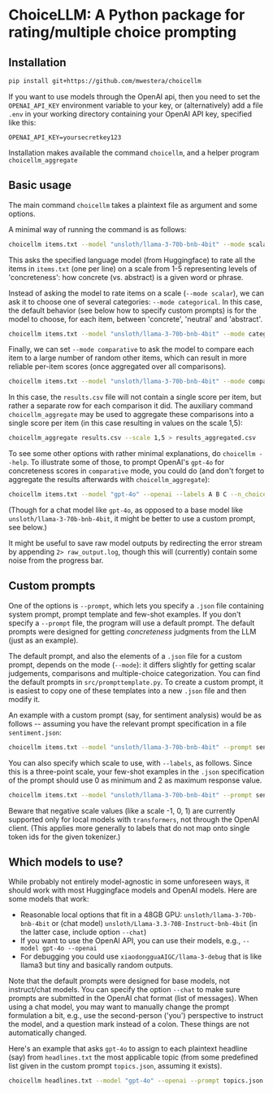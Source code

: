 # ChoiceLLM: A Python package for rating/multiple choice prompting 

## Installation

```bash
pip install git+https://github.com/mwestera/choicellm
```

If you want to use models through the OpenAI api, then you need to set the `OPENAI_API_KEY` environment variable to your key, or (alternatively) add a file `.env` in your working directory containing your OpenAI API key, specified like this:

`OPENAI_API_KEY=yoursecretkey123`

Installation makes available the command `choicellm`, and a helper program `choicellm_aggregate`

## Basic usage

The main command `choicellm` takes a plaintext file as argument and some options.

A minimal way of running the command is as follows:

```bash
choicellm items.txt --model "unsloth/llama-3-70b-bnb-4bit" --mode scalar > results.csv
```

This asks the specified language model (from Huggingface) to rate all the items in `items.txt` (one per line) on a scale from 1-5 representing levels of 'concreteness': how concrete (vs. abstract) is a given word or phrase.

Instead of asking the model to rate items on a scale (`--mode scalar`), we can ask it to choose one of several categories: `--mode categorical`. In this case, the default behavior (see below how to specify custom prompts) is for the model to choose, for each item, between 'concrete', 'neutral' and 'abstract'.

```bash
choicellm items.txt --model "unsloth/llama-3-70b-bnb-4bit" --mode categorical > results.csv
```

Finally, we can set `--mode comparative` to ask the model to compare each item to a large number of random other items, which can result in more reliable per-item scores (once aggregated over all comparisons).

```bash
choicellm items.txt --model "unsloth/llama-3-70b-bnb-4bit" --mode comparative > results.csv
```

In this case, the `results.csv` file will not contain a single score per item, but rather a separate row for each comparison it did. The auxiliary command `choicellm_aggregate` may be used to aggregate these comparisons into a single score per item (in this case resulting in values on the scale 1,5):

```bash
choicellm_aggregate results.csv --scale 1,5 > results_aggregated.csv
```

To see some other options with rather minimal explanations, do `choicellm --help`. To illustrate some of those, to prompt OpenAI's `gpt-4o` for concreteness scores in `comparative` mode, you could do (and don't forget to aggregate the results afterwards with `choicellm_aggregate`):

```bash
choicellm items.txt --model "gpt-4o" --openai --labels A B C --n_choices 3 --n_comparisons 50 --mode comparative > results.csv
```

(Though for a chat model like `gpt-4o`, as opposed to a base model like `unsloth/llama-3-70b-bnb-4bit`, it might be better to use a custom prompt, see below.)

It might be useful to save raw model outputs by redirecting the error stream by appending `2> raw_output.log`, though this will (currently) contain some noise from the progress bar.

## Custom prompts

One of the options is `--prompt`, which lets you specify a `.json` file containing system prompt, prompt template and few-shot examples. If you don't specify a `--prompt` file, the program will use a default prompt. The default prompts were designed for getting _concreteness_ judgments from the LLM (just as an example).

The default prompt, and also the elements of a `.json` file for a custom prompt, depends on the mode (`--mode`): it differs slightly for getting scalar judgements, comparisons and multiple-choice categorization. You can find the default prompts in `src/prompttemplate.py`. To create a custom prompt, it is easiest to copy one of these templates into a new `.json` file and then modify it. 

An example with a custom prompt (say, for sentiment analysis) would be as follows -- assuming you have the relevant prompt specification in a file `sentiment.json`: 

```bash
choicellm items.txt --model "unsloth/llama-3-70b-bnb-4bit" --prompt sentiment.json --mode scalar > results.csv
```

You can also specify which scale to use, with `--labels`, as follows. Since this is a three-point scale, your few-shot examples in the `.json` specification of the prompt should use 0 as minimum and 2 as maximum response value.

```bash
choicellm items.txt --model "unsloth/llama-3-70b-bnb-4bit" --prompt sentiment.json --labels -1 0 1 --mode scalar > results.csv
```

Beware that negative scale values (like a scale -1, 0, 1) are currently supported only for local models with `transformers`, not through the OpenAI client. (This applies more generally to labels that do not map onto single token ids for the given tokenizer.)


## Which models to use?

While probably not entirely model-agnostic in some unforeseen ways, it should work with most Huggingface models and OpenAI models. Here are some models that work: 

- Reasonable local options that fit in a 48GB GPU: `unsloth/llama-3-70b-bnb-4bit` or (chat model) `unsloth/Llama-3.3-70B-Instruct-bnb-4bit` (in the latter case, include option `--chat`)
- If you want to use the OpenAI API, you can use their models, e.g., `--model gpt-4o --openai`
- For debugging you could use `xiaodongguaAIGC/llama-3-debug` that is like llama3 but tiny and basically random outputs. 

Note that the default prompts were designed for base models, not instruct/chat models. You can specify the option `--chat` to make sure prompts are submitted in the OpenAI chat format (list of messages). When using a chat model, you may want to manually change the prompt formulation a bit, e.g., use the second-person ('you') perspective to instruct the model, and a question mark instead of a colon. These things are not automatically changed.

Here's an example that asks `gpt-4o` to assign to each plaintext headline (say) from `headlines.txt` the most applicable topic (from some predefined list given in the custom prompt `topics.json`, assuming it exists). 

```bash
choicellm headlines.txt --model "gpt-4o" --openai --prompt topics.json --mode categorical > results.csv 2> raw_llm_output.log
```

